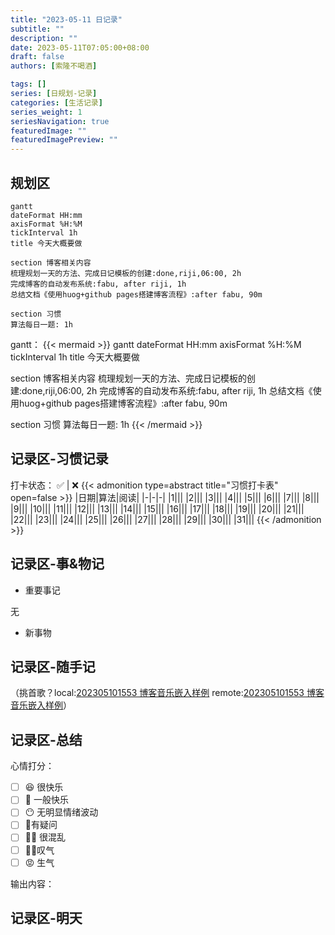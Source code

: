 ```yaml
---
title: "2023-05-11 日记录"
subtitle: ""
description: ""
date: 2023-05-11T07:05:00+08:00
draft: false
authors: [索隆不喝酒]

tags: []
series: [日规划-记录]
categories: [生活记录]
series_weight: 1
seriesNavigation: true
featuredImage: ""
featuredImagePreview: ""
---
```

<!--more-->

## 规划区


```mermaid
gantt
dateFormat HH:mm
axisFormat %H:%M
tickInterval 1h
title 今天大概要做

section 博客相关内容
梳理规划一天的方法、完成日记模板的创建:done,riji,06:00, 2h
完成博客的自动发布系统:fabu, after riji, 1h
总结文档《使用huog+github pages搭建博客流程》:after fabu, 90m

section 习惯
算法每日一题: 1h
```

gantt：
{{< mermaid >}}
gantt
dateFormat HH:mm
axisFormat %H:%M
tickInterval 1h
title 今天大概要做

section 博客相关内容
梳理规划一天的方法、完成日记模板的创建:done,riji,06:00, 2h
完成博客的自动发布系统:fabu, after riji, 1h
总结文档《使用huog+github pages搭建博客流程》:after fabu, 90m

section 习惯
算法每日一题: 1h
{{< /mermaid >}}


## 记录区-习惯记录

打卡状态： ✅   |  ❌
{{< admonition type=abstract title="习惯打卡表" open=false >}}
|日期|算法|阅读|
|-|-|-|
|1|||
|2|||
|3|||
|4|||
|5|||
|6|||
|7|||
|8|||
|9|||
|10|||
|11|||
|12|||
|13|||
|14|||
|15|||
|16|||
|17|||
|18|||
|19|||
|20|||
|21|||
|22|||
|23|||
|24|||
|25|||
|26|||
|27|||
|28|||
|29|||
|30|||
|31|||
{{< /admonition >}}

## 记录区-事&物记

- 重要事记

无

- 新事物

## 记录区-随手记
（挑首歌？local:[202305101553 博客音乐嵌入样例](content/posts/life/music/202305101553%20博客音乐嵌入样例.md) remote:[202305101553 博客音乐嵌入样例](http://honghuiqiang.com/202305101553-%E5%8D%9A%E5%AE%A2%E9%9F%B3%E4%B9%90%E5%B5%8C%E5%85%A5%E6%A0%B7%E4%BE%8B/)）


## 记录区-总结

心情打分：
- [ ] 😆 很快乐
- [ ] 🙂 一般快乐
- [ ] 😶 无明显情绪波动
- [ ] 🧐有疑问
- [ ] 😵‍💫 很混乱
- [ ] 😮‍💨叹气
- [ ] 😡 生气

输出内容：



## 记录区-明天

